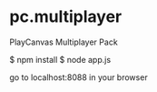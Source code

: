 pc.multiplayer
==============

PlayCanvas Multiplayer Pack

$ npm install
$ node app.js

go to localhost:8088 in your browser
